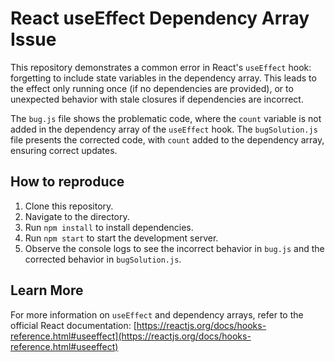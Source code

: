 # React useEffect Dependency Array Issue

This repository demonstrates a common error in React's `useEffect` hook: forgetting to include state variables in the dependency array.  This leads to the effect only running once (if no dependencies are provided), or to unexpected behavior with stale closures if dependencies are incorrect.

The `bug.js` file shows the problematic code, where the `count` variable is not added in the dependency array of the `useEffect` hook.  The `bugSolution.js` file presents the corrected code, with `count` added to the dependency array, ensuring correct updates.

## How to reproduce

1. Clone this repository.
2. Navigate to the directory.
3. Run `npm install` to install dependencies.
4. Run `npm start` to start the development server.
5. Observe the console logs to see the incorrect behavior in `bug.js` and the corrected behavior in `bugSolution.js`.

## Learn More

For more information on `useEffect` and dependency arrays, refer to the official React documentation:
[https://reactjs.org/docs/hooks-reference.html#useeffect](https://reactjs.org/docs/hooks-reference.html#useeffect)